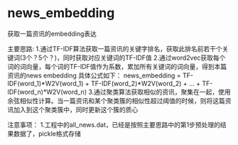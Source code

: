 # news_embedding
获取一篇资讯的embedding表达

主要思路:
1.通过TF-IDF算法获取一篇资讯的关键字排名，获取此排名前若干个关键词(3个？5个？)，同时获取对应关键词的TF-IDF值
2.通过word2vec获取每个词的词向量，每个词的TF-IDF值作为系数，累加所有关键词的词向量，得到本篇资讯的news embedding
具体公式如下：
news_embedding = TF-IDF(word_1)*W2V(word_1) + TF-IDF(word_2)*W2V(word_2) + ... + TF-IDF(word_n)*W2V(word_n)
3.通过聚类算法获取相似的资讯，聚集在一起，使用余弦相似性计算。当一篇资讯和某个聚类簇的相似性超过阈值的时候，则将这篇资讯加入到这个聚类簇中，同时更新这个簇的质心

注意事项：
1.工程中的all_news.dat，已经是按照主要思路中的第1步预处理的结果数据了，pickle格式存储
